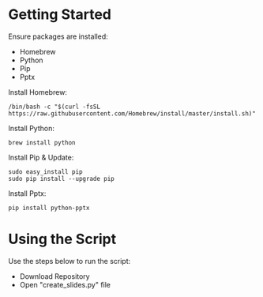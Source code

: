 # Getting Started
Ensure packages are installed:
- Homebrew
- Python 
- Pip
- Pptx

Install Homebrew:
```
/bin/bash -c "$(curl -fsSL https://raw.githubusercontent.com/Homebrew/install/master/install.sh)"

```
Install Python:
```
brew install python
```
Install Pip & Update:
```
sudo easy_install pip
sudo pip install --upgrade pip
```
Install Pptx:
```
pip install python-pptx
```

# Using the Script
Use the steps below to run the script:
- Download Repository
- Open "create_slides.py" file
